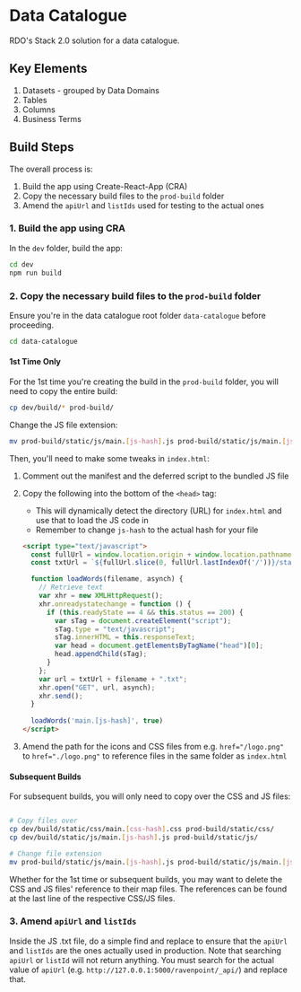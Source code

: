 # Data Catalogue
RDO's Stack 2.0 solution for a data catalogue.

## Key Elements
1. Datasets - grouped by Data Domains
2. Tables
3. Columns
4. Business Terms

## Build Steps
The overall process is:

1. Build the app using Create-React-App (CRA)
2. Copy the necessary build files to the `prod-build` folder
3. Amend the `apiUrl` and `listIds` used for testing to the actual ones

### 1. Build the app using CRA
In the `dev` folder, build the app:

```bash
cd dev
npm run build
```

### 2. Copy the necessary build files to the `prod-build` folder
Ensure you're in the data catalogue root folder `data-catalogue` before proceeding.

```bash
cd data-catalogue
```

#### 1st Time Only
For the 1st time you're creating the build in the `prod-build` folder, you will need to copy the entire build:

```bash
cp dev/build/* prod-build/
```

Change the JS file extension:

```bash
mv prod-build/static/js/main.[js-hash].js prod-build/static/js/main.[js-hash].txt
```

Then, you'll need to make some tweaks in `index.html`:

1. Comment out the manifest and the deferred script to the bundled JS file
2. Copy the following into the bottom of the `<head>` tag:
    - This will dynamically detect the directory (URL) for `index.html` and use that to load the JS code in
    - Remember to change `js-hash` to the actual hash for your file

    ```html
    <script type="text/javascript">
      const fullUrl = window.location.origin + window.location.pathname;
      const txtUrl = `${fullUrl.slice(0, fullUrl.lastIndexOf('/'))}/static/js/` ;

      function loadWords(filename, asynch) {
        // Retrieve text
        var xhr = new XMLHttpRequest();
        xhr.onreadystatechange = function () {
          if (this.readyState == 4 && this.status == 200) {
            var sTag = document.createElement("script");
            sTag.type = "text/javascript";
            sTag.innerHTML = this.responseText;
            var head = document.getElementsByTagName("head")[0];
            head.appendChild(sTag);
          }
        };
        var url = txtUrl + filename + ".txt";
        xhr.open("GET", url, asynch);
        xhr.send();
      }
      
      loadWords('main.[js-hash]', true)
    </script>
    ```

3. Amend the path for the icons and CSS files from e.g. `href="/logo.png"` to `href="./logo.png"` to reference files in the same folder as `index.html`

#### Subsequent Builds
For subsequent builds, you will only need to copy over the CSS and JS files:

```bash

# Copy files over
cp dev/build/static/css/main.[css-hash].css prod-build/static/css/
cp dev/build/static/js/main.[js-hash].js prod-build/static/js/

# Change file extension
mv prod-build/static/js/main.[js-hash].js prod-build/static/js/main.[js-hash].txt
```

Whether for the 1st time or subsequent builds, you may want to delete the CSS and JS files' reference to their map files. The references can be found at the last line of the respective CSS/JS files.

### 3. Amend `apiUrl` and `listIds`
Inside the JS .txt file, do a simple find and replace to ensure that the `apiUrl` and `listIds` are the ones actually used in production. Note that searching `apiUrl` or `listId` will not return anything. You must search for the actual value of `apiUrl` (e.g. `http://127.0.0.1:5000/ravenpoint/_api/`) and replace that.